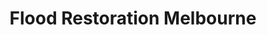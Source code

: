 ---
title: "Flood Restoration Melbourne"
url: /melbourne/flood-restoration-melbourne/
shop: shop
---